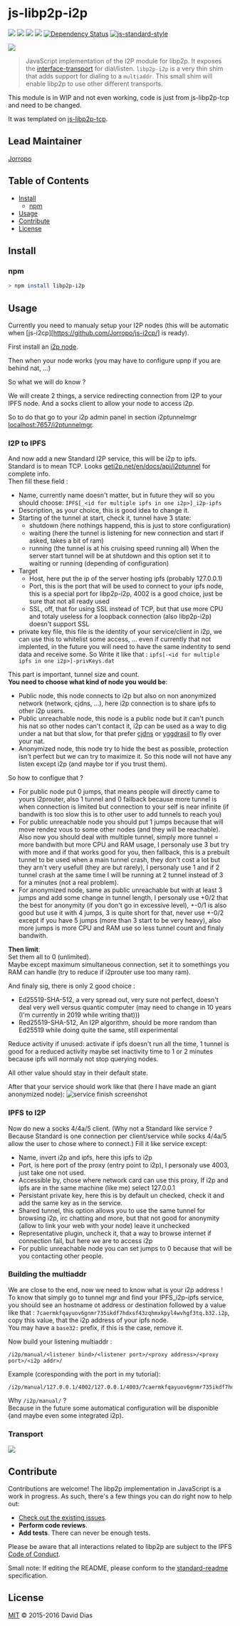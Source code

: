 # js-libp2p-i2p

[![](https://img.shields.io/badge/project-libp2p-yellow.svg?style=flat-square)](http://libp2p.io/)
[![](https://img.shields.io/badge/freenode-%23libp2p-yellow.svg?style=flat-square)](http://webchat.freenode.net/?channels=%23libp2p)
[![](https://img.shields.io/codecov/c/github/Jorropo/js-libp2p-i2p.svg?style=flat-square)](https://codecov.io/gh/Jorropo/js-libp2p-i2p)
[![](https://img.shields.io/travis/Jorropo/js-libp2p-i2p.svg?style=flat-square)](https://travis-ci.com/Jorropo/js-libp2p-i2p)
[![Dependency Status](https://david-dm.org/Jorropo/js-libp2p-i2p.svg?style=flat-square)](https://david-dm.org/Jorropo/js-libp2p-i2p)
[![js-standard-style](https://img.shields.io/badge/code%20style-standard-brightgreen.svg?style=flat-square)](https://github.com/feross/standard)

[![](https://raw.githubusercontent.com/libp2p/interface-transport/master/img/badge.png)](https://github.com/libp2p/interface-transport)


> JavaScript implementation of the I2P module for libp2p. It exposes the [interface-transport](https://github.com/libp2p/interface-connection) for dial/listen. `libp2p-i2p` is a very thin shim that adds support for dialing to a `multiaddr`. This small shim will enable libp2p to use other different transports.

This module is in WIP and not even working, code is just from js-libp2p-tcp and need to be changed.

It was templated on [js-libp2p-tcp](https://github.com/libp2p/js-libp2p-tcp).

## Lead Maintainer

[Jorropo](https://github.com/Jorropo)

## Table of Contents

- [Install](#install)
  - [npm](#npm)
- [Usage](#usage)
- [Contribute](#contribute)
- [License](#license)

## Install

### npm

```sh
> npm install libp2p-i2p
```

## Usage

Currently you need to manualy setup your I2P nodes (this will be automatic when [js-i2cp][https://github.com/Jorropo/js-i2cp/] is ready).

First install an [i2p node](https://geti2p.net/).

Then when your node works (you may have to configure upnp if you are behind nat, ...)

So what we will do know ?

We will create 2 things, a service redirecting connection from I2P to your IPFS node.
And a socks client to allow your node to access i2p.

So to do that go to your i2p admin panel in section i2ptunnelmgr [localhost:7657/i2ptunnelmgr](http://localhost:7657/i2ptunnelmgr).

### I2P to IPFS
And now add a new Standard I2P service, this will be i2p to ipfs.<br/>
Standard is to mean TCP. Looks [geti2p.net/en/docs/api/i2ptunnel](https://geti2p.net/en/docs/api/i2ptunnel) for complete info.<br/>
Then fill these field :
- Name, currently name doesn't matter, but in future they will so you should choose: `IPFS[_<id for multiple ipfs in one i2p>]_i2p-ipfs`
- Description, as your choice, this is good idea to change it.
- Starting of the tunnel at start, check it, tunnel have 3 state:
  - shutdown (here nothings happend, this is just to store configuration)
  - waiting (here the tunnel is listening for new connection and start if asked, takes a bit of ram)
  - running (the tunnel is at his cruising speed running all)
   When the server start tunnel will be at shutdown and this option set it to waiting or running (depending of configuration)
- Target
  - Host, here put the ip of the server hosting ipfs (probably 127.0.0.1)
  - Port, this is the port that will be used to connect to your ipfs node, this is a special port for libp2p-i2p, 4002 is a good choice, just be sure that not all ready used
  - SSL, off, that for using SSL instead of TCP, but that use more CPU and totaly useless for a loopback connection (also libp2p-i2p) doesn't support SSL
- private key file, this file is the identity of your service/client in i2p, we can use this to whitelist some access, ... even if currently that not implented, in the future you will need to have the same indentity to send data and receive some.
  So Write it like that : `ipfs[-<id for multiple ipfs in one i2p>]-privKeys.dat`

This part is important, tunnel size and count.<br/>
**You need to choose what kind of node you would be**:
- Public node, this node connects to i2p but also on non anonymized network (network, cjdns, ...), here i2p connection is to share ipfs to other i2p users.
- Public unreachable node, this node is a public node but it can't punch his nat so other nodes can't contact it, i2p can be used as a way to dig under a nat but that slow, for that prefer [cjdns](https://github.com/cjdelisle/cjdns) or [yggdrasil](https://github.com/yggdrasil-network) to fly over your nat.
- Anonymized node, this node try to hide the best as possible, protection isn't perfect but we can try to maximize it. So this node will not have any listen except i2p (and maybe tor if you trust them).

So how to configue that ?
- For public node put 0 jumps, that means people will directly came to yours i2prouter, also 1 tunnel and 0 fallback because more tunnel is when connection is limited but connection to your self is near infinite (if bandwith is too slow this is to other user to add tunnels to reach you)
- For public unreachable node you should put 1 jumps because that will move rendez vous to some other nodes (and they will be reachable). Also now you should deal with multiple tunnel, simply more tunnel = more bandwith but more CPU and RAM usage, I personaly use 3 but try with more and if that works good for you, then fallback, this is a prebuilt tunnel to be used when a main tunnel crash, they don't cost a lot but they arn't very usefull (they are but rarely), I personaly use 1 and if 2 tunnel crash at the same time I will be running at 2 tunnel instead of 3 for a minutes (not a real problem).
- For anonymized node, same as public unreachable but with at least 3 jumps and add some change in tunnel length, I personaly use +0/2 that the best for anonymity (if you don't go in excessive level), +-0/1 is also good but use it with 4 jumps, 3 is quite short for that, never use +-0/2 except if you have 5 jumps (more than 3 start to be very heavy), also more jumps is more CPU and RAM use so less tunnel count and finaly bandwith.

**Then limit**:<br/>
Set them all to 0 (unlimited).<br/>
Maybe except maximum simultaneous connection, set it to somethings you RAM can handle (try to reduce if i2prouter use too many ram).

And finaly sig, there is only 2 good choice :
- Ed25519-SHA-512, a very spread out, very sure not perfect, doesn't deal very well versus quantic computer (may need to change in 10 years (I'm currently in 2019 while writing that)))
- Red25519-SHA-512, An I2P algorithm, should be more random than Ed25519 while doing quite the same, still experimental

Reduce activity if unused: activate if ipfs doesn't run all the time, 1 tunnel is good for a reduced activity maybe set inactivity time to 1 or 2 minutes because ipfs will normaly not stop querying nodes.

All other value should stay in their default state.

After that your service should work like that (here I have made an giant anonymized node):
![service finish screenshot](https://ipfs.io/ipfs/QmVRuVBijgR5uKSoa9jpXz6E3AR1C2Vefe1hU93XuBuL5q)

### IPFS to I2P
Now do new a socks 4/4a/5 client. (Why not a Standard like service ? Because Standard is one connection per client/service while socks 4/4a/5 allow the user to chose where to connect.)
Fill it like service except:
- Name, invert i2p and ipfs, here this ipfs to i2p
- Port, is here port of the proxy (entry point to i2p), I personaly use 4003, just take one not used.
- Accessible by, chose where network card can use this proxy, If i2p and ipfs are in the same machine (like me) select 127.0.0.1
- Persistant private key, here this is by default un checked, check it and add the same key as in the service.
- Shared tunnel, this option allows you to use the same tunnel for browsing i2p, irc chatting and more, but that not good for anonymity (allow to link your web with your node) leave it unchecked
- Representative plugin, uncheck it, that a way to browse internet if connection fail, but here we are to access i2p
- For public unreachable node you can set jumps to 0 because that will be you contacting other people.

### Building the multiaddr
We are close to the end, now we need to know what is your i2p address !<br/>
To know that simply go to tunnel mgr and find your IPFS_i2p-ipfs service, you should see an hostname ot address or destination followed by a value like that : `7caermkfqayuov6gnmr735ikdf7hdxsf43zqhmxkpyl4wvhgf3tq.b32.i2p`, copy this value, that the i2p address of your ipfs node.<br/>
You may have a `base32:` prefix, if this is the case, remove it.

Now build your listening multiaddr :
```
/i2p/manual/<listener bind>/<listener port>/<proxy address>/<proxy port>/<i2p addr>/
```
Example (coresponding with the port in my tutorial):
```
/i2p/manual/127.0.0.1/4002/127.0.0.1/4003/7caermkfqayuov6gnmr735ikdf7hdxsf43zqhmxkpyl4wvhgf3tq.b32.i2p/
```
Why `/i2p/manual/` ?<br/>
Because in the future some automatical configuration will be disponible (and maybe even some integrated i2p).

### Transport

[![](https://raw.githubusercontent.com/libp2p/interface-transport/master/img/badge.png)](https://github.com/libp2p/interface-transport)

## Contribute

Contributions are welcome! The libp2p implementation in JavaScript is a work in progress. As such, there's a few things you can do right now to help out:

- [Check out the existing issues](//github.com/libp2p/js-libp2p-i2p/issues).
- **Perform code reviews**.
- **Add tests**. There can never be enough tests.

Please be aware that all interactions related to libp2p are subject to the IPFS [Code of Conduct](https://github.com/ipfs/community/blob/master/code-of-conduct.md).

Small note: If editing the README, please conform to the [standard-readme](https://github.com/RichardLitt/standard-readme) specification.

## License

[MIT](LICENSE) © 2015-2016 David Dias
